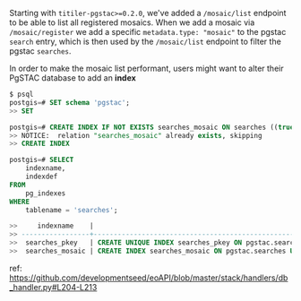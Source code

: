 

Starting with `titiler-pgstac>=0.2.0`, we've added a `/mosaic/list` endpoint to be able to list all registered mosaics. When we add a mosaic via `/mosaic/register` we add a specific `metadata.type: "mosaic"` to the pgstac `search` entry, which is then used by the `/mosaic/list` endpoint to filter the pgstac `searches`.

In order to make the mosaic list performant, users might want to alter their PgSTAC database to add an **index**

```sql
$ psql
postgis=# SET schema 'pgstac';
>> SET

postgis=# CREATE INDEX IF NOT EXISTS searches_mosaic ON searches ((true)) WHERE metadata->>'type'='mosaic';
>> NOTICE:  relation "searches_mosaic" already exists, skipping
>> CREATE INDEX

postgis=# SELECT
    indexname,
    indexdef
FROM
    pg_indexes
WHERE
    tablename = 'searches';

>>     indexname    |                                                         indexdef
>> -----------------+---------------------------------------------------------------------------------------------------------------------------
>>  searches_pkey   | CREATE UNIQUE INDEX searches_pkey ON pgstac.searches USING btree (hash)
>>  searches_mosaic | CREATE INDEX searches_mosaic ON pgstac.searches USING btree ((true)) WHERE ((metadata ->> 'type'::text) = 'mosaic'::text)
```

ref: https://github.com/developmentseed/eoAPI/blob/master/stack/handlers/db_handler.py#L204-L213
